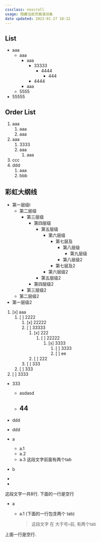 ```yaml
---
cssclass: noscroll
usage: 隐藏当前页面滚动条
date updated: 2022-01-27 18:12
---
```


## List

- aaa
	- aaa
		- aaa
			- 33333
				- 4444
					- 444
			- 4444
		- aaa
	- 5555
- 55555
## Order List

1. aaa
   1. aaa
   2. aaa
2. aaa
   1. 3333
   2. aaa
      1. aaa
3. ccc
4. ddd
   1. aaa
   2. bbb

## 彩虹大纲线

- 第一层级I
	- 第二层级
		- 第三层级
			- 第四层级
				- 第五层级
					- 第六层级
						- 第七层及
							- 第八层级
								- 第九层级
							- 第八层级2
						- 第七层及2
					- 第六层级2
				- 第五层级2
			- 第四层级2
		- 第三层级2
	- 第二层级2
- 第一层级2


1. [x] aaa
   1. [ ] 2222
      1. [x] 22222
      2. [ ] 33333
         1. [x] 222
            1. [ ] 22222
               1. [x] 3333
                  1. [ ] 3333
                  2. [ ] ee
         2. [ ] 222
      3. [ ] 333
   2. [ ] 333
2. [ ] 3333
- 333
	- asdasd
	- 44
		- 

 - ddd
 - ddd



			  
- a
	- a.1
	- a.2
	- a.3
		这段文字前面有两个tab
- b
	
- 
- 
这段文字一共8行. 下面的一行是空行

- a
	- a.1 (下面的一行包含两个 tab)
		
		> 这段文字 在 大于号`>`前, 有两个tab

上面一行是空行.



	
